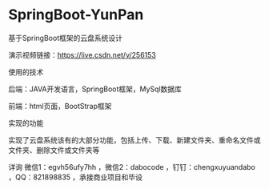 # SpringBoot-YunPan
基于SpringBoot框架的云盘系统设计

演示视频链接：https://live.csdn.net/v/256153

使用的技术

后端：JAVA开发语言，SpringBoot框架，MySql数据库

前端：html页面，BootStrap框架

实现的功能

实现了云盘系统该有的大部分功能，包括上传、下载、新建文件夹、重命名文件或文件夹、删除文件或文件夹等

详询 微信1：egvh56ufy7hh ，微信2：dabocode ，钉钉：chengxuyuandabo ，QQ：821898835 ，承接商业项目和毕设
